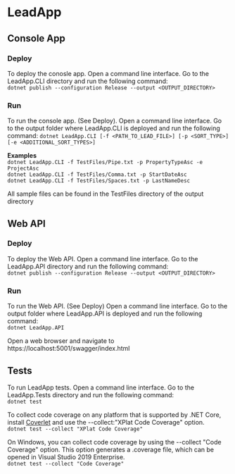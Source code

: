 # LeadApp

## Console App

### Deploy
To deploy the conosle app. Open a command line interface. Go to the LeadApp.CLI directory and run the following command:    
`dotnet publish --configuration Release --output <OUTPUT_DIRECTORY>`

### Run
To run the console app. (See Deploy). Open a command line interface. Go to the output folder where LeadApp.CLI is deployed and run the following command:
`dotnet LeadApp.CLI [-f <PATH_TO_LEAD_FILE>] [-p <SORT_TYPE>] [-e <ADDITIONAL_SORT_TYPES>]`

**Examples**  
`dotnet LeadApp.CLI -f TestFiles/Pipe.txt -p PropertyTypeAsc -e ProjectAsc`  
`dotnet LeadApp.CLI -f TestFiles/Comma.txt -p StartDateAsc`  
`dotnet LeadApp.CLI -f TestFiles/Spaces.txt -p LastNameDesc`  

All sample files can be found in the TestFiles directory of the output directory

## Web API

### Deploy
To deploy the Web API. Open a command line interface. Go to the LeadApp.API directory and run the following command:      
`dotnet publish --configuration Release --output <OUTPUT_DIRECTORY>`  

### Run
To run the Web API. (See Deploy) Open a command line interface. Go to the output folder where LeadApp.API is deployed and run the following command:  
`dotnet LeadApp.API` 

Open a web browser and navigate to https://localhost:5001/swagger/index.html

## Tests
To run LeadApp tests. Open a command line interface. Go to the LeadApp.Tests directory and run the following command:  
`dotnet test`  

To collect code coverage on any platform that is supported by .NET Core, install [Coverlet](https://github.com/coverlet-coverage/coverlet/blob/master/README.md) and use the --collect:"XPlat Code Coverage" option.  
`dotnet test --collect "XPlat Code Coverage"`  

On Windows, you can collect code coverage by using the --collect "Code Coverage" option. This option generates a .coverage file, which can be opened in Visual Studio 2019 Enterprise.  
`dotnet test --collect "Code Coverage"`  
